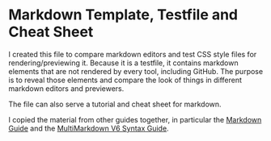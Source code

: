 # Markdown Template, Testfile and Cheat Sheet

I created this file to compare markdown editors and test CSS style files for rendering/previewing it. Because it is a testfile, it contains markdown elements that are not rendered by every tool, including GitHub. The purpose is to reveal those elements and compare the look of things in different markdown editors and previewers.

The file can also serve a tutorial and cheat sheet for markdown. 

I copied the material from other guides together, in particular the [Markdown Guide](https://markdownguide.org) and the [MultiMarkdown V6 Syntax Guide](https://rawgit.com/fletcher/MultiMarkdown-6-Syntax-Guide/master/index.html).
